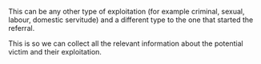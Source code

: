 This can be any other type of exploitation (for example criminal, sexual, labour, domestic servitude) and a different type to the one that started the referral.

This is so we can collect all the relevant information about the potential victim and their exploitation.